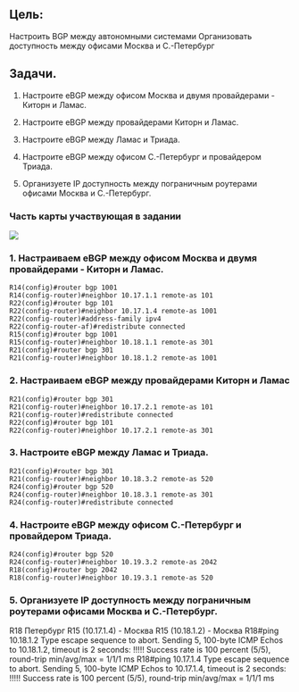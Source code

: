 ## Цель:

Настроить BGP между автономными системами
Организовать доступность между офисами Москва и С.-Петербург


## Задачи. 

1. Настроите eBGP между офисом Москва и двумя провайдерами - Киторн и Ламас.

2. Настроите eBGP между провайдерами Киторн и Ламас.

3. Настроите eBGP между Ламас и Триада.

4. Настроите eBGP между офисом С.-Петербург и провайдером Триада.

5. Организуете IP доступность между пограничным роутерами офисами Москва и С.-Петербург.


### Часть карты участвующая в задании

![](netmap.png)

### 1. Настраиваем eBGP между офисом Москва и двумя провайдерами - Киторн и Ламас.


```
R14(config)#router bgp 1001
R14(config-router)#neighbor 10.17.1.1 remote-as 101
R22(config)#router bgp 101
R22(config-router)#neighbor 10.17.1.4 remote-as 1001
R22(config-router)#address-family ipv4
R22(config-router-af)#redistribute connected
R15(config)#router bgp 1001
R15(config-router)#neighbor 10.18.1.1 remote-as 301
R21(config)#router bgp 301
R21(config-router)#neighbor 10.18.1.2 remote-as 1001
```

### 2. Настраиваем eBGP между провайдерами Киторн и Ламас

```
R21(config)#router bgp 301
R21(config-router)#neighbor 10.17.2.1 remote-as 101
R21(config-router)#redistribute connected
R22(config)#router bgp 101
R22(config-router)#neighbor 10.17.2.1 remote-as 301
```

### 3. Настроите eBGP между Ламас и Триада.

```
R21(config)#router bgp 301
R21(config-router)#neighbor 10.18.3.2 remote-as 520
R24(config)#router bgp 520
R24(config-router)#neighbor 10.18.3.1 remote-as 301
R24(config-router)#redistribute connected
```

### 4. Настроите eBGP между офисом С.-Петербург и провайдером Триада.

```
R24(config)#router bgp 520
R24(config-router)#neighbor 10.19.3.2 remote-as 2042
R18(config)#router bgp 2042
R18(config-router)#neighbor 10.19.3.1 remote-as 520
```

### 5. Организуете IP доступность между пограничным роутерами офисами Москва и С.-Петербург.

R18 Петербург 
R15 (10.17.1.4) - Москва
R15 (10.18.1.2) - Москва
R18#ping 10.18.1.2
Type escape sequence to abort.
Sending 5, 100-byte ICMP Echos to 10.18.1.2, timeout is 2 seconds:
!!!!!
Success rate is 100 percent (5/5), round-trip min/avg/max = 1/1/1 ms
R18#ping 10.17.1.4
Type escape sequence to abort.
Sending 5, 100-byte ICMP Echos to 10.17.1.4, timeout is 2 seconds:
!!!!!
Success rate is 100 percent (5/5), round-trip min/avg/max = 1/1/1 ms
